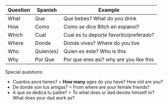 | Question | Spanish   | Example                                     |
| -------- | --------- | ------------------------------------------- |
| What     | Que       | Que bebes? What do you drink                |
| How      | Como      | Como se dice Bitch en espanol?              |
| Which    | Cual      | Cual es tu deporte favorito/preferado? |
| Where    | Donde     | Donde vives? Where do you live              |
| Who      | Quien(es) | Quien es este? Who is this                  |
| Why      | Por Que   | Por que eres asi? why are you like this     |

Special questions:
- Cuantos anos tienes? = **How many** ages do you have? How old are you?
- De donde son tus amigas? =  From where are your female friends?
- A que se dedica tu padre?  = To what does ur dad devote himself to? What does your dad work as?